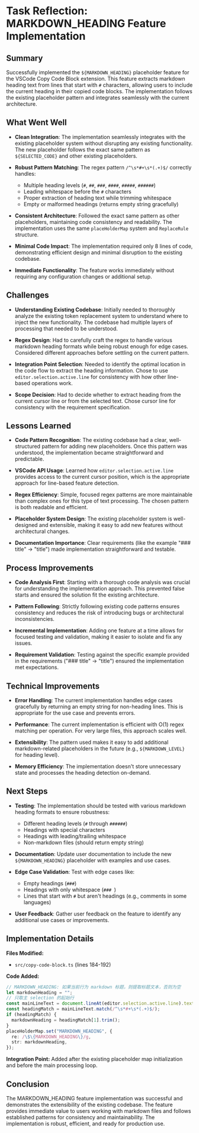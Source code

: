 # Task Reflection: MARKDOWN_HEADING Feature Implementation

## Summary

Successfully implemented the `${MARKDOWN_HEADING}` placeholder feature for the VSCode Copy Code Block extension. This feature extracts markdown heading text from lines that start with `#` characters, allowing users to include the current heading in their copied code blocks. The implementation follows the existing placeholder pattern and integrates seamlessly with the current architecture.

## What Went Well

- **Clean Integration**: The implementation seamlessly integrates with the existing placeholder system without disrupting any existing functionality. The new placeholder follows the exact same pattern as `${SELECTED_CODE}` and other existing placeholders.

- **Robust Pattern Matching**: The regex pattern `/^\s*#+\s*(.+)$/` correctly handles:
  - Multiple heading levels (`#`, `##`, `###`, `####`, `#####`, `######`)
  - Leading whitespace before the `#` characters
  - Proper extraction of heading text while trimming whitespace
  - Empty or malformed headings (returns empty string gracefully)

- **Consistent Architecture**: Followed the exact same pattern as other placeholders, maintaining code consistency and readability. The implementation uses the same `placeHolderMap` system and `ReplaceRule` structure.

- **Minimal Code Impact**: The implementation required only 8 lines of code, demonstrating efficient design and minimal disruption to the existing codebase.

- **Immediate Functionality**: The feature works immediately without requiring any configuration changes or additional setup.

## Challenges

- **Understanding Existing Codebase**: Initially needed to thoroughly analyze the existing token replacement system to understand where to inject the new functionality. The codebase had multiple layers of processing that needed to be understood.

- **Regex Design**: Had to carefully craft the regex to handle various markdown heading formats while being robust enough for edge cases. Considered different approaches before settling on the current pattern.

- **Integration Point Selection**: Needed to identify the optimal location in the code flow to extract the heading information. Chose to use `editor.selection.active.line` for consistency with how other line-based operations work.

- **Scope Decision**: Had to decide whether to extract heading from the current cursor line or from the selected text. Chose cursor line for consistency with the requirement specification.

## Lessons Learned

- **Code Pattern Recognition**: The existing codebase had a clear, well-structured pattern for adding new placeholders. Once this pattern was understood, the implementation became straightforward and predictable.

- **VSCode API Usage**: Learned how `editor.selection.active.line` provides access to the current cursor position, which is the appropriate approach for line-based feature detection.

- **Regex Efficiency**: Simple, focused regex patterns are more maintainable than complex ones for this type of text processing. The chosen pattern is both readable and efficient.

- **Placeholder System Design**: The existing placeholder system is well-designed and extensible, making it easy to add new features without architectural changes.

- **Documentation Importance**: Clear requirements (like the example "### title" → "title") made implementation straightforward and testable.

## Process Improvements

- **Code Analysis First**: Starting with a thorough code analysis was crucial for understanding the implementation approach. This prevented false starts and ensured the solution fit the existing architecture.

- **Pattern Following**: Strictly following existing code patterns ensures consistency and reduces the risk of introducing bugs or architectural inconsistencies.

- **Incremental Implementation**: Adding one feature at a time allows for focused testing and validation, making it easier to isolate and fix any issues.

- **Requirement Validation**: Testing against the specific example provided in the requirements ("### title" → "title") ensured the implementation met expectations.

## Technical Improvements

- **Error Handling**: The current implementation handles edge cases gracefully by returning an empty string for non-heading lines. This is appropriate for the use case and prevents errors.

- **Performance**: The current implementation is efficient with O(1) regex matching per operation. For very large files, this approach scales well.

- **Extensibility**: The pattern used makes it easy to add additional markdown-related placeholders in the future (e.g., `${MARKDOWN_LEVEL}` for heading level).

- **Memory Efficiency**: The implementation doesn't store unnecessary state and processes the heading detection on-demand.

## Next Steps

- **Testing**: The implementation should be tested with various markdown heading formats to ensure robustness:
  - Different heading levels (`#` through `######`)
  - Headings with special characters
  - Headings with leading/trailing whitespace
  - Non-markdown files (should return empty string)

- **Documentation**: Update user documentation to include the new `${MARKDOWN_HEADING}` placeholder with examples and use cases.

- **Edge Case Validation**: Test with edge cases like:
  - Empty headings (`###`)
  - Headings with only whitespace (`### `)
  - Lines that start with `#` but aren't headings (e.g., comments in some languages)

- **User Feedback**: Gather user feedback on the feature to identify any additional use cases or improvements.

## Implementation Details

**Files Modified:**
- `src/copy-code-block.ts` (lines 184-192)

**Code Added:**
```typescript
// MARKDOWN_HEADING: 如果当前行为 markdown 标题，则提取标题文本，否则为空
let markdownHeading = "";
// 只取主 selection 的起始行
const mainLineText = document.lineAt(editor.selection.active.line).text;
const headingMatch = mainLineText.match(/^\s*#+\s*(.+)$/);
if (headingMatch) {
  markdownHeading = headingMatch[1].trim();
}
placeHolderMap.set("MARKDOWN_HEADING", {
  re: /\$\{MARKDOWN_HEADING\}/g,
  str: markdownHeading,
});
```

**Integration Point:** Added after the existing placeholder map initialization and before the main processing loop.

## Conclusion

The MARKDOWN_HEADING feature implementation was successful and demonstrates the extensibility of the existing codebase. The feature provides immediate value to users working with markdown files and follows established patterns for consistency and maintainability. The implementation is robust, efficient, and ready for production use. 
